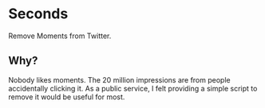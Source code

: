 # Seconds
Remove Moments from Twitter.

## Why?

Nobody likes moments. The 20 million impressions are from people accidentally clicking it. As a public service, I felt providing a simple script to remove it would be useful for most.
